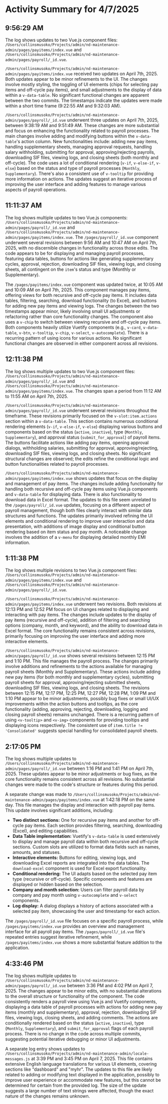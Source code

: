 # Activity Summary for 4/7/2025

## 9:56:29 AM
The log shows updates to two Vue.js component files: `/Users/collinsmusoko/Projects/admin/nd-maintenance-admin/pages/payitems/index.vue` and `/Users/collinsmusoko/Projects/admin/nd-maintenance-admin/pages/payroll/_id.vue`.

`/Users/collinsmusoko/Projects/admin/nd-maintenance-admin/pages/payitems/index.vue`  received two updates on April 7th, 2025.  Both updates appear to be minor refinements to the UI.  The changes involve mostly styling,  the toggling of UI elements (chips for selecting pay items and off-cycle pay items), and small adjustments to the display of data within a `v-data-table`.  No significant functional changes are apparent between the two commits.  The timestamps indicate the updates were made within a short time frame (9:22:55 AM and 9:32:03 AM).


`/Users/collinsmusoko/Projects/admin/nd-maintenance-admin/pages/payroll/_id.vue` underwent three updates on April 7th, 2025, between 9:38:19 AM and 9:51:49 AM. These changes are more substantial and focus on enhancing the functionality related to payroll processes. The main changes involve adding and modifying buttons within the `v-data-table`'s action column.  New functionalities include: adding new pay items, handling supplementary sheets, managing approval requests, handling salary withholding, submitting for approval, approving/rejecting payrolls, downloading SIF files, viewing logs, and closing sheets (both monthly and off-cycle).  The code uses a lot of conditional rendering (`v-if`, `v-else-if`, `v-else`) based on the status and type of payroll processes (`Monthly`, `Supplementary`). There's also a consistent use of `v-tooltip` for providing more information on actions.  The updates suggest an iterative process of improving the user interface and adding features to manage various aspects of payroll operations.


## 11:11:37 AM
The log shows multiple updates to two Vue.js components: `/Users/collinsmusoko/Projects/admin/nd-maintenance-admin/pages/payroll/_id.vue` and `/Users/collinsmusoko/Projects/admin/nd-maintenance-admin/pages/payitems/index.vue`.  The `/pages/payroll/_id.vue` component underwent several revisions between 9:56 AM and 10:47 AM on April 7th, 2025, with no discernible changes in functionality across those edits.  The code appears to be for displaying and managing payroll processes, featuring data tables, buttons for actions like generating supplementary cycles, approval, rejection, downloading SIF files, viewing logs, and closing sheets, all contingent on the `item`'s status and type (Monthly or Supplementary).

The `/pages/payitems/index.vue` component was updated twice, at 10:05 AM and 10:09 AM on April 7th, 2025.  This component manages pay items, offering views for both recursive and off-cycle pay items. It includes data tables, filtering, searching, download functionality (to Excel), and buttons for adding new pay items and viewing logs.  The changes between the two timestamps appear minor, likely involving small UI adjustments or refactoring rather than core functionality changes.  The component also uses a `v-chip` to switch between viewing recursive and off-cycle pay items.  Both components heavily utilize Vuetify components (e.g., `v-card`, `v-data-table`, `v-btn`, `v-tooltip`, `v-chip`, `v-select`, `v-autocomplete`).  There is a recurring pattern of using icons for various actions.  No significant functional changes are observed in either component across all revisions.


## 12:11:38 PM
The log shows multiple updates to two Vue.js component files: `/Users/collinsmusoko/Projects/admin/nd-maintenance-admin/pages/payroll/_id.vue` and `/Users/collinsmusoko/Projects/admin/nd-maintenance-admin/pages/payitems/index.vue`.  The changes span a period from 11:12 AM to 11:55 AM on April 7th, 2025.

`/Users/collinsmusoko/Projects/admin/nd-maintenance-admin/pages/payroll/_id.vue` underwent several revisions throughout the timeframe.  These revisions primarily focused on the `v-slot:item.actions` section within a `v-data-table`. This section contains numerous conditional rendering elements (`v-if`, `v-else-if`, `v-else`) displaying various buttons and components based on the status (`active`, `inactive`), type (`Monthly`, `Supplementary`), and approval status (`submit_for_approval`) of payroll items. The buttons facilitate actions like adding pay items, opening approval dialogs, withholding salaries, submitting for approval, approving/rejecting, downloading SIF files, viewing logs, and closing sheets.  No significant structural changes are observed; the edits refine the conditional logic and button functionalities related to payroll processes.

`/Users/collinsmusoko/Projects/admin/nd-maintenance-admin/pages/payitems/index.vue` shows updates that focus on the display and management of pay items. The changes include adding functionality for handling both recursive and off-cycle pay items using Vue.js components and  `v-data-table` for displaying data. There is also functionality to download data in Excel format. The updates to this file seem unrelated to the `/pages/payroll/_id.vue` updates, focusing on a different aspect of payroll management, though both files clearly interact with similar data structures and functions.  The updates  primarily involved refining the UI elements and conditional rendering to improve user interaction and data presentation, with additions of image display and conditional button rendering based on item status and pay month.  A noticeable change involves the addition of a `v-menu` for displaying detailed monthly EMI information.


## 1:11:38 PM
The log shows multiple revisions to two Vue.js component files: `/Users/collinsmusoko/Projects/admin/nd-maintenance-admin/pages/payitems/index.vue` and `/Users/collinsmusoko/Projects/admin/nd-maintenance-admin/pages/payroll/_id.vue`.

`/Users/collinsmusoko/Projects/admin/nd-maintenance-admin/pages/payitems/index.vue` underwent two revisions.  Both revisions at 12:13 PM and 12:52 PM  focus on UI changes related to displaying and interacting with pay items.  The changes include updates to the display of pay items (recursive and off-cycle), addition of filtering and searching options (company, month, and keyword), and the ability to download data in Excel format.  The core functionality remains consistent across revisions, primarily focusing on improving the user interface and adding more interactive elements.


`/Users/collinsmusoko/Projects/admin/nd-maintenance-admin/pages/payroll/_id.vue` shows several revisions between 12:15 PM and 1:10 PM. This file manages the payroll process. The changes primarily involve additions and refinements to the actions available for managing payroll sheets (Monthly and Supplementary).  These actions include adding new pay items (for both monthly and supplementary cycles), submitting payroll sheets for approval, approving/rejecting submitted sheets, downloading SIF files, viewing logs, and closing sheets. The revisions between 12:15 PM, 12:17 PM, 12:25 PM, 12:27 PM, 12:28 PM, 1:09 PM and 1:10 PM appear to be minor adjustments, possibly bug fixes or small UI/UX improvements within the action buttons and tooltips,  as the core functionality (adding, approving, rejecting, downloading, logging and closing payroll sheets) remains unchanged.  There is a recurring pattern of using `<v-tooltip>` and `<v-img>` components for providing tooltips and displaying icons respectively.  The consistent use of  `item.title != 'Consolidated'` suggests special handling for consolidated payroll sheets.


## 2:17:05 PM
The log shows multiple updates to `/Users/collinsmusoko/Projects/admin/nd-maintenance-admin/pages/payroll/_id.vue` between 1:16 PM and 1:41 PM on April 7th, 2025.  These updates appear to be minor adjustments or bug fixes, as the core functionality remains consistent across all revisions. No substantial changes were made to the code's structure or features during this period.

A separate change was made to `/Users/collinsmusoko/Projects/admin/nd-maintenance-admin/pages/payitems/index.vue` at 1:42:18 PM on the same day. This file manages the display and interaction with payroll pay items. This update involves significant additions, including:

* **Two distinct sections:** One for recursive pay items and another for off-cycle pay items. Each section provides filtering, searching, downloading (Excel), and editing capabilities.
* **Data Table implementation:**  Vuetify's `v-data-table` is used extensively to display and manage payroll data within both recursive and off-cycle sections.  Custom slots are utilized to format data fields such as names, amounts, and statuses.
* **Interactive elements:** Buttons for editing, viewing logs, and downloading Excel reports are integrated into the data tables.  The `download-excel` component is used for Excel export functionality.
* **Conditional rendering:** The UI adapts based on the selected pay item type (recursive or off-cycle).  Specific components and features are displayed or hidden based on the selection.
* **Company and month selection:** Users can filter payroll data by company and pay month using `v-autocomplete` and `v-select` components.
* **Log display:** A dialog displays a history of actions associated with a selected pay item, showcasing the user and timestamp for each action.

The `/pages/payroll/_id.vue` file focuses on a specific payroll process, while `/pages/payitems/index.vue` provides an overview and management interface for all payroll pay items.  The `/pages/payroll/_id.vue` file's repeated entries suggest iterative refinement, while `/pages/payitems/index.vue` shows a more substantial feature addition to the application.


## 4:33:46 PM
The log shows multiple updates to `/Users/collinsmusoko/Projects/admin/nd-maintenance-admin/pages/payroll/_id.vue` between 3:36 PM and 4:02 PM on April 7, 2025.  The changes appear to be minor edits, with no substantial alterations to the overall structure or functionality of the component.  The code consistently renders a payroll view using Vue.js and Vuetify components,  displaying a data table of payroll processes with actions for adding new pay items (monthly and supplementary), approval, rejection, downloading SIF files, viewing logs, closing sheets, and adding comments.  The actions are conditionally rendered based on the status (`active`, `inactive`), type (`Monthly`, `Supplementary`), and `submit_for_approval` flags of each payroll process.  There is no change in the code across multiple commits, suggesting potential iterative debugging or minor UI adjustments.

A separate log entry shows updates to `/Users/collinsmusoko/Projects/admin/nd-maintenance-admin/locale-messages.js` at 3:39 PM and 3:45 PM on April 7, 2025. This file contains extensive English language translations for various UI elements,  covering sections like "dashboard" and "myhr". The updates to this file are likely related to adding or modifying text displayed in the application, possibly to improve user experience or accommodate new features, but this cannot be determined for certain from the provided log.  The size of the update suggests a large number of text strings were affected, though the exact nature of the changes remains unknown.
